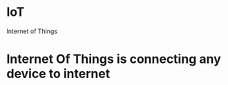 # IoT
Internet of Things
<H1 COLOR ="RED">Internet Of Things is connecting any device to internet</h1>
